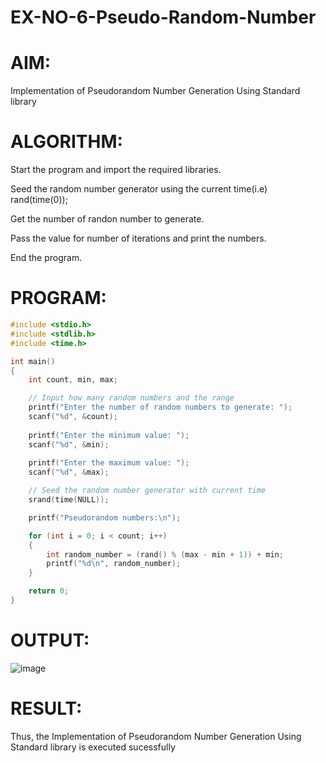 # EX-NO-6-Pseudo-Random-Number

# AIM: 
Implementation of Pseudorandom Number Generation Using Standard library

# ALGORITHM:
Start the program and import the required libraries.

Seed the random number generator using the current time(i.e) rand(time(0));

Get the number of randon number to generate.

Pass the value for number of iterations and print the numbers.

End the program.

# PROGRAM:
```c
#include <stdio.h>
#include <stdlib.h>
#include <time.h>

int main() 
{
    int count, min, max;

    // Input how many random numbers and the range
    printf("Enter the number of random numbers to generate: ");
    scanf("%d", &count);
    
    printf("Enter the minimum value: ");
    scanf("%d", &min);
    
    printf("Enter the maximum value: ");
    scanf("%d", &max);

    // Seed the random number generator with current time
    srand(time(NULL));

    printf("Pseudorandom numbers:\n");

    for (int i = 0; i < count; i++) 
    {
        int random_number = (rand() % (max - min + 1)) + min;
        printf("%d\n", random_number);
    }

    return 0;
}

```
# OUTPUT:

![image](https://github.com/user-attachments/assets/ca4d8953-4f93-4550-aa8d-7ad0f8f42620)


# RESULT:

Thus, the Implementation of Pseudorandom Number Generation Using Standard library is executed sucessfully

